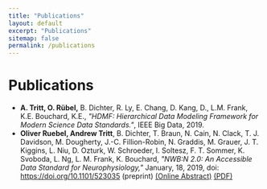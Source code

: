 ```yaml
---
title: "Publications"
layout: default
excerpt: "Publications"
sitemap: false
permalink: /publications
---
```



# Publications

* **A. Tritt, O. Rübel,** B. Dichter, R. Ly, E. Chang, D. Kang, D., L.M. Frank, K.E. Bouchard, K.E., *"HDMF: Hierarchical Data Modeling Framework for Modern Science Data Standards."*, IEEE Big Data, 2019.
* **Oliver Ruebel, Andrew Tritt**, B. Dichter, T. Braun, N. Cain, N. Clack,
  T. J. Davidson, M. Dougherty, J.-C. Fillion-Robin, N. Graddis,  M. Grauer,
  J. T. Kiggins, L. Niu, D. Ozturk, W. Schroeder, I. Soltesz, F. T. Sommer,
  K. Svoboda, L. Ng, L. M. Frank, K. Bouchard,
  *"NWB:N 2.0: An Accessible Data Standard for Neurophysiology,"* January, 18, 2019,
  doi: https://doi.org/10.1101/523035  (preprint)
  [(Online Abstract)](https://www.biorxiv.org/content/early/2019/01/17/523035) [(PDF)](https://www.biorxiv.org/content/biorxiv/early/2019/01/17/523035.full.pdf)



